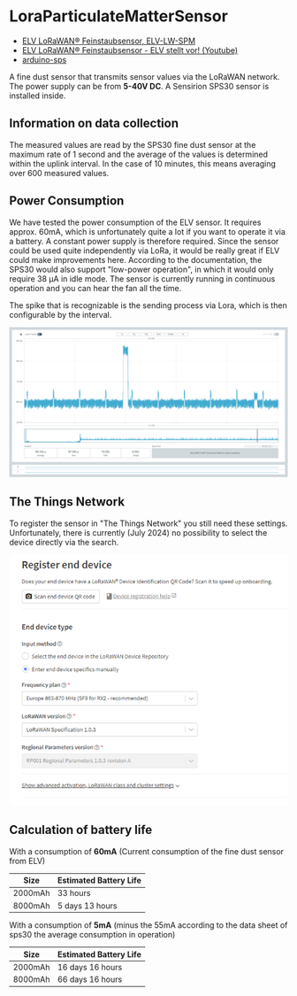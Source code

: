 # LoraParticulateMatterSensor
- [ELV LoRaWAN® Feinstaubsensor, ELV-LW-SPM](https://de.elv.com/p/elv-lorawan-feinstaubsensor-elv-lw-spm-P160408)
- [ELV LoRaWAN® Feinstaubsensor - ELV stellt vor! (Youtube)](https://www.youtube.com/watch?v=3JDZIYmv3bQ)
- [arduino-sps](https://github.com/Sensirion/arduino-sps)

A fine dust sensor that transmits sensor values via the LoRaWAN network. The power supply can be from **5-40V DC**. A Sensirion SPS30 sensor is installed inside.

## Information on data collection
The measured values are read by the SPS30 fine dust sensor at the maximum rate of 1 second and the average of the values is determined within the uplink interval. In the case of 10 minutes, this means averaging over 600 measured values.

## Power Consumption
We have tested the power consumption of the ELV sensor. It requires approx. 60mA, which is unfortunately quite a lot if you want to operate it via a battery. A constant power supply is therefore required. Since the sensor could be used quite independently via LoRa, it would be really great if ELV could make improvements here. According to the documentation, the SPS30 would also support "low-power operation", in which it would only require 38 μA in idle mode. The sensor is currently running in continuous operation and you can hear the fan all the time.

The spike that is recognizable is the sending process via Lora, which is then configurable by the interval.

![powersconsumption](docs/powerconsumption.png)

## The Things Network

To register the sensor in "The Things Network" you still need these settings. Unfortunately, there is currently (July 2024) no possibility to select the device directly via the search.

![thethingsnetwork](docs/thethingsnetwork.png)

## Calculation of battery life

With a consumption of **60mA** (Current consumption of the fine dust sensor from ELV)

| Size    | Estimated Battery Life  |
|---------|-------------------------|
| 2000mAh | 33 hours                |
| 8000mAh | 5 days 13 hours         |

With a consumption of **5mA** (minus the 55mA according to the data sheet of sps30 the average consumption in operation)

| Size    | Estimated Battery Life  |
|---------|-------------------------|
| 2000mAh | 16 days 16 hours        |
| 8000mAh | 66 days 16 hours        |
